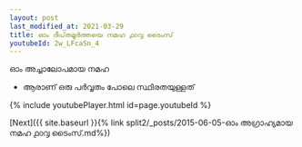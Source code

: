 ```yaml
---
layout: post
last_modified_at: 2021-03-29
title: ഓം ദീപ്‌തമൂർത്തയെ നമഹ ൧൦൮ ടൈംസ്
youtubeId: 2w_LFcaSn_4
---
```

 
 
 ഓം അച്ചാലോപമായ നമഹ 
 
 -  ആരാണ് ഒരു പർവ്വതം പോലെ സ്ഥിരതയുള്ളത് 
 
  
 
  
 
 
 
 
 
 


{% include youtubePlayer.html id=page.youtubeId %}
 
[Next]({{ site.baseurl }}{% link  split2/_posts/2015-06-05-ഓം അഗ്രാഹ്യമായ നമഹ ൧൦൮ ടൈംസ്.md%})
 
